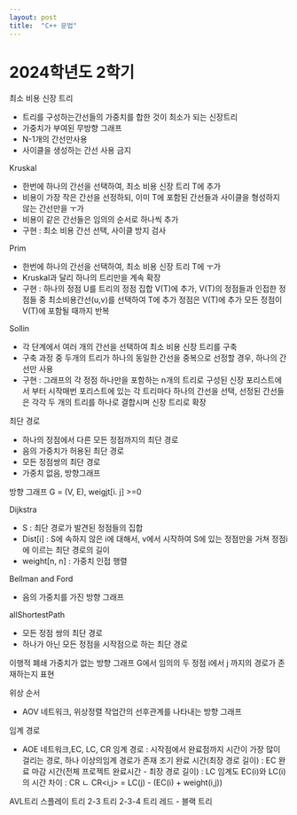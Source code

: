 ```yaml
---
layout: post
title:  "C++ 문법"
---
```

# 2024학년도 2학기


최소 비용 신장 트리
- 트리를 구성하는간선들의 가중치를 합한 것이 최소가 되는 신장트리
- 가중치가 부여된 무방향 그래프
- N-1개의 간선만사용
- 사이클을 생성하는 간선 사용 금지

Kruskal
- 한번에 하나의 간선을 선택하여, 최소 비용 신장 트리 T에 추가
- 비용이 가장 작은 간선을 선정하되, 이미 T에 포함된 간선들과 사이클을 형성하지 않는 간선만을 ㅜ가
- 비용이 같은 간선들은 임의의 순서로 하나씩 추가
- 구현 : 최소 비용 간선 선택, 사이클 방지 검사

Prim
- 한번에 하나의 간선을 선택하여, 최소 비용 신장 트리 T에 ㅜ가
- Kruskal과 달리 하나의 트리만을 계속 확장
- 구현 : 하나의 정점 U를 트리의 정점 집합 V(T)에 추가, V(T)의 정점들과 인접한 정점들 중 최소비용간선(u,v)를 선택하여 T에 추가 정점은 V(T)에 추가 모든 정점이 V(T)에 포함될 때까지 반복

Sollin
- 각 단계에서 여러 개의 간선을 선택하여 최소 비용 신장 트리를 구축
- 구축 과정 중 두개의 트리가 하나의 동일한 간선을 중복으로 선정할 경우, 하나의 간선만 사용
- 구현 : 그래프의 각 정점 하나만을 포함하는 n개의 트리로 구성된 신장 포리스트에서 부터 시작매번 포리스트에 있는 각 트리마다 하나의 간선을 선택, 선정된 간선들은 각각 두 개의 트리를 하나로 결합시며 신장 트리로 확장

최단 경로
- 하나의 정점에서 다른 모든 정점까지의 최단 경로
- 음의 가중치가 허용된 최단 경로
- 모든 정점쌍의 최단 경로
- 가중치 없음, 방향그래프

방향 그래프 G = (V, E), weigjt[i. j] >=0


Dijkstra
- S : 최단 경로가 발견된 정점들의 집합
- Dist[i] : S에 속하지 않은 i에 대해서, v에서 시작하여 S에 있는 정점만을 거쳐 정점i에 이르는 최단 경로의 길이
- weight[n, n] : 가중치 인접 행렬

Bellman and Ford
- 음의 가중치를 가진 방향 그래프

allShortestPath
- 모든 정점 쌍의 최단 경로
- 하나가 아닌 모든 정점을 시작점으로 하는 최단 경로

이행적 폐쇄
가중치가 없는 방향 그래프 G에서 임의의 두 정점 i에서 j 까지의 경로가 존재하는지 표현






위상 순서
- AOV 네트워크, 위상정렬
작업간의 선후관계를 나타내는 방향 그래프

임계 경로
- AOE 네트워크,EC, LC, CR
임계 경로 : 시작점에서 완료점까지 시간이 가장 많이 걸리는 경로, 하나 이상의임계 경로가 존재
조기 완료 시간(최장 경로 길이) :  EC
완료 마감 시간(전체 프로젝트 완료시간 - 최장 경로 길이) : LC
임계도 EC(i)와 LC(i)의 시간 차이 : CR
     ㄴ CR<i,j> = LC(j) - (EC(i) + weight(i,j))

AVL트리
스플레이 트리
2-3 트리
2-3-4 트리
레드 - 블랙 트리
